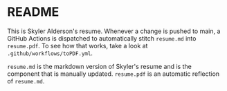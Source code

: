 # README

This is Skyler Alderson's resume. Whenever a change is pushed to main, a GitHub Actions is dispatched to automatically stitch `resume.md` into `resume.pdf`. To see how that works, take a look at `.github/workflows/toPDF.yml`.

`resume.md` is the markdown version of Skyler's resume and is the component that is manually updated. `resume.pdf` is an automatic reflection of `resume.md`.
